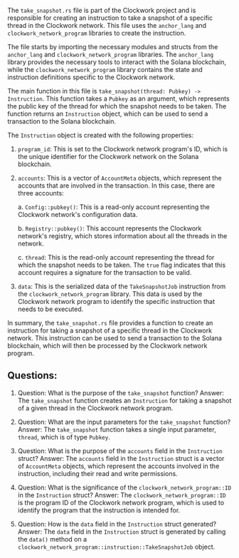 The `take_snapshot.rs` file is part of the Clockwork project and is responsible for creating an instruction to take a snapshot of a specific thread in the Clockwork network. This file uses the `anchor_lang` and `clockwork_network_program` libraries to create the instruction.

The file starts by importing the necessary modules and structs from the `anchor_lang` and `clockwork_network_program` libraries. The `anchor_lang` library provides the necessary tools to interact with the Solana blockchain, while the `clockwork_network_program` library contains the state and instruction definitions specific to the Clockwork network.

The main function in this file is `take_snapshot(thread: Pubkey) -> Instruction`. This function takes a `Pubkey` as an argument, which represents the public key of the thread for which the snapshot needs to be taken. The function returns an `Instruction` object, which can be used to send a transaction to the Solana blockchain.

The `Instruction` object is created with the following properties:

1. `program_id`: This is set to the Clockwork network program's ID, which is the unique identifier for the Clockwork network on the Solana blockchain.

2. `accounts`: This is a vector of `AccountMeta` objects, which represent the accounts that are involved in the transaction. In this case, there are three accounts:

   a. `Config::pubkey()`: This is a read-only account representing the Clockwork network's configuration data.

   b. `Registry::pubkey()`: This account represents the Clockwork network's registry, which stores information about all the threads in the network.

   c. `thread`: This is the read-only account representing the thread for which the snapshot needs to be taken. The `true` flag indicates that this account requires a signature for the transaction to be valid.

3. `data`: This is the serialized data of the `TakeSnapshotJob` instruction from the `clockwork_network_program` library. This data is used by the Clockwork network program to identify the specific instruction that needs to be executed.

In summary, the `take_snapshot.rs` file provides a function to create an instruction for taking a snapshot of a specific thread in the Clockwork network. This instruction can be used to send a transaction to the Solana blockchain, which will then be processed by the Clockwork network program.

## Questions:

1. Question: What is the purpose of the `take_snapshot` function?
   Answer: The `take_snapshot` function creates an `Instruction` for taking a snapshot of a given thread in the Clockwork network program.

2. Question: What are the input parameters for the `take_snapshot` function?
   Answer: The `take_snapshot` function takes a single input parameter, `thread`, which is of type `Pubkey`.

3. Question: What is the purpose of the `accounts` field in the `Instruction` struct?
   Answer: The `accounts` field in the `Instruction` struct is a vector of `AccountMeta` objects, which represent the accounts involved in the instruction, including their read and write permissions.

4. Question: What is the significance of the `clockwork_network_program::ID` in the `Instruction` struct?
   Answer: The `clockwork_network_program::ID` is the program ID of the Clockwork network program, which is used to identify the program that the instruction is intended for.

5. Question: How is the `data` field in the `Instruction` struct generated?
   Answer: The `data` field in the `Instruction` struct is generated by calling the `data()` method on a `clockwork_network_program::instruction::TakeSnapshotJob` object.
